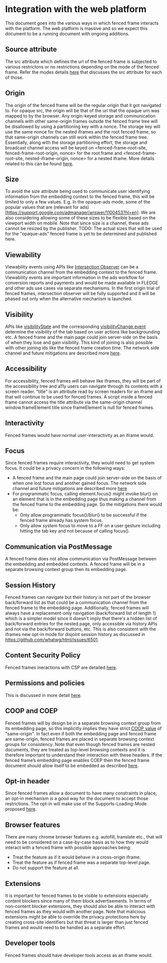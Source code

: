 # Integration with the web platform
This document goes into the various ways in which fenced frame interacts with the platform. The web platform is massive and so we expect this document to be a running document with ongoing additions.

## Source attribute
The src attribute which defines the url of the fenced frame is subjected to various restrictons or no restrictions depending on the mode of the fenced frame. Refer the modes details [here](https://github.com/shivanigithub/fenced-frame/blob/master/explainer/modes.md) that discusses the src attribute for each of those.

## Origin
The origin of the fenced frame will be the regular origin that it got navigated to. For opaque src, the origin will be that of the url that the opaque urn was mapped to by the browser. Any origin-keyed storage and communication channels with other same-origin frames outside the fenced frame tree will be disallowed by using a partitioning key with a nonce. The storage key will use the same nonce for the nested iframes and the root fenced frame, so that same-origin channels can still work within the fenced frame tree. Essentially, along with the storage partitioning effort, the storage and broadcast channel access will be keyed on <fenced-frame-root-site, fenced-frame-root-origin, nonce> for the root frame and <fenced-frame-root-site, nested-iframe-origin, nonce> for a nested iframe. More details related to this can be found [here](https://github.com/shivanigithub/fenced-frame/blob/master/explainer/storage_cookies_network_state.md).

## Size
To avoid the size attribute being used to communicate user identifying information from the embedding context to the fenced frame, this will be limited to only a few values. E.g. In the opaque-ads mode, some of the popular values that are (relevant for ads)[https://support.google.com/admanager/answer/1100453?hl=en]. We are also considering allowing some of these sizes to be flexible based on the viewport width on mobile.
Note that since size is a channel, these ads cannot be resized by the publisher.
TODO: The actual sizes that will be used for the "opaque-ads" fenced frame is yet to be determined and published here.

## Viewability
Viewability events using APIs like [Intersection Observer](https://developer.mozilla.org/en-US/docs/Web/API/Intersection_Observer_API) can be a communication channel from the embedding context to the fenced frame. Viewability events are important information in the ads workflow for conversion reports and payments and would be made available in FLEDGE and other ads use cases via separate mechanisms. In the first origin trial of fenced frames, intersection observer will be fully supported and it will be phased out only when the alternative mechanism is launched.

## Visibility
APIs like [visibilityState](https://developer.mozilla.org/en-US/docs/Web/API/Document/visibilityState) and the corresponding [visibilityChange event](https://developer.mozilla.org/en-US/docs/Web/API/Document/visibilitychange_event) determine the visibility of the tab based on user actions like backgrounding etc. A fenced frame and the main page could join server-side on the basis of when they lose and gain visibility. This kind of joining is also possible with other joining ids like the fenced frame creation time. The network side channel and future mitigations are described more [here](https://github.com/shivanigithub/fenced-frame/blob/master/explainer/network_side_channel.md).

## Accessibility
For accessibility, fenced frames will behave like iframes, they will be part of the accessibility tree and a11y users can navigate through its contents with a screen reader.
“title” is an attribute read by screen readers for an iframe and that will continue to be used for fenced frames. A script inside a fenced frame cannot access the title attribute via the same-origin channel window.frameElement.title since frameElement is null for fenced frames.

## Interactivity
Fenced frames would have normal user-interactivity as an iframe would.

## Focus
Since fenced frames require interactivity, they would need to get system focus. It could be a privacy concern in the following ways:
* A fenced frame and the main page could join server-side on the basis of when one lost focus and another gained focus. The network side channel and future mitigations are described more [here](https://github.com/shivanigithub/fenced-frame/blob/master/explainer/network_side_channel.md) 
* For programmatic focus, calling element.focus() might invoke blur() on an element that is in the embedding page thus making a channel from the fenced frame to the embedding page. So the mitigations there would be:
  * Only allow programmatic focus()/blur() to be successful if the fenced frame already has system focus.
  * Only allow system focus to move to a FF on a user gesture including hitting the tab key and not because of calling focus().

## Communication via PostMessage
A fenced frame does not allow communication via PostMessage between the embedding and embedded contexts. A fenced frame will be in a separate browsing context group then its embedding page. 

## Session History
Fenced frames can navigate but their history is not part of the browser back/forward list as that could be a communication channel from the fenced frame to the embedding page. Additionally, fenced frames will always have a replacement-only navigation (back/forward list of length 1) which is a simpler model since it doesn't imply that there's a hidden list of back/forward entries for the nested page, only accessible via history APIs and not via the back/forward buttons, etc. This is also consistent with the iframes new opt-in mode for disjoint session history as discussed in https://github.com/whatwg/html/issues/6501.

## Content Security Policy
Fenced frames ineractions with CSP are detailed [here](https://github.com/shivanigithub/fenced-frame/blob/master/explainer/interaction_with_content_security_policy.md).

## Permissions and policies
This is discussed in more detail [here](https://docs.google.com/document/u/1/d/16PNR2hvO2oo93Mh5pGoHuXbvcwicNE3ieJVoejrjW_w/edit).

## COOP and COEP
Fenced frames will by design be in a separate browsing context group from its embedding page, so this implicitly implies they have strict [COOP value](https://docs.google.com/document/d/1zDlfvfTJ_9e8Jdc8ehuV4zMEu9ySMCiTGMS9y0GU92k/edit) of "same-origin". In fact even if both the embedding page and fenced frame are same-origin, fenced frames are placed in separate browsing context groups for consistency. Note that even though fenced frames are nested documents, they are treated as top-level browsing contexts and it is therefore important to understand their interaction with these headers.
If the fenced frame’s embedding page enables COEP then the fenced frame document should allow itself to be embedded as described [here](https://docs.google.com/document/d/1zDlfvfTJ_9e8Jdc8ehuV4zMEu9ySMCiTGMS9y0GU92k/edit#bookmark=id.kaco6v4zwnx2).

## Opt-in header
Since fenced frames allow a document to have many constraints in place, an opt-in mechanism is a good way for the document to accept those restrictions. The opt-in will make use of the Supports-Loading-Mode proposed [here](https://github.com/WICG/nav-speculation/blob/main/opt-in.md).

## Browser features
There are many chrome browser features e.g. autofill, translate etc., that will need to be considered on a case-by-case basis as to how they would interact with a fenced frame with possible approaches being:
* Treat the feature as if it would behave in a cross-origin iframe.
* Treat the feature as if fenced frame was a separate top-level page.
* Do not support the feature at all.

## Extensions
It is important for fenced frames to be visible to extensions especially content blockers since many of them block advertisements. 
In terms of non-content blocker extensions, they should also be able to interact with fenced frames as they would with another page. Note that malicious extensions might be able to override the privacy protections here by creating cross-site identifiers but that threat is larger than just fenced frames and would need to be handled as a separate effort.

## Developer tools
Fenced frames should have developer tools access as an iframe would.





